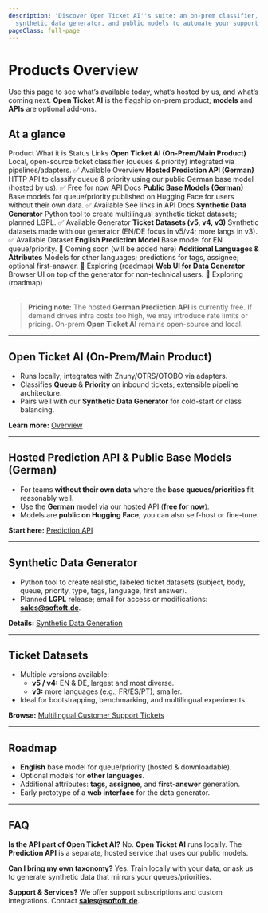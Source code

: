 ```yaml
---
description: 'Discover Open Ticket AI''s suite: an on-prem classifier, hosted API,
  synthetic data generator, and public models to automate your support ticket workflow.'
pageClass: full-page
---
```


# Products Overview

Use this page to see what’s available today, what’s hosted by us, and what’s coming next.
**Open Ticket AI** is the flagship on-prem product; **models** and **APIs** are optional add-ons.

## At a glance

<Table>
    <Row>
      <C header>Product</C>
      <C header>What it is</C>
      <C header>Status</C>
      <C header>Links</C>
    </Row>
    <Row>
      <C><strong>Open Ticket AI (On-Prem/Main Product)</strong></C>
      <C>Local, open-source ticket classifier (queues & priority) integrated via pipelines/adapters.</C>
      <C>✅ Available</C>
      <C><Link to="/">Overview</Link></C>
    </Row>
    <Row>
      <C><strong>Hosted Prediction API (German)</strong></C>
      <C>HTTP API to classify queue & priority using our public German base model (hosted by us).</C>
      <C>✅ Free for now</C>
      <C><Link to="/products/prediction-api/overview">API Docs</Link></C>
    </Row>
    <Row>
      <C><strong>Public Base Models (German)</strong></C>
      <C>Base models for queue/priority published on Hugging Face for users without their own data.</C>
      <C>✅ Available</C>
      <C>See links in <Link to="/products/prediction-api/overview">API Docs</Link></C>
    </Row>
    <Row>
      <C><strong>Synthetic Data Generator</strong></C>
      <C>Python tool to create multilingual synthetic ticket datasets; planned LGPL.</C>
      <C>✅ Available</C>
      <C><Link to="/products/synthetic-data/synthetic-data-generation">Generator</Link></C>
    </Row>
    <Row>
      <C><strong>Ticket Datasets (v5, v4, v3)</strong></C>
      <C>Synthetic datasets made with our generator (EN/DE focus in v5/v4; more langs in v3).</C>
      <C>✅ Available</C>
      <C><Link to="/products/synthetic-data/ticket-dataset">Dataset</Link></C>
    </Row>
    <Row>
      <C><strong>English Prediction Model</strong></C>
      <C>Base model for EN queue/priority.</C>
      <C>🚧 Coming soon</C>
      <C>(will be added here)</C>
    </Row>
    <Row>
      <C><strong>Additional Languages & Attributes</strong></C>
      <C>Models for other languages; predictions for tags, assignee; optional first-answer.</C>
      <C>🧭 Exploring</C>
      <C>(roadmap)</C>
    </Row>
    <Row>
      <C><strong>Web UI for Data Generator</strong></C>
      <C>Browser UI on top of the generator for non-technical users.</C>
      <C>🧭 Exploring</C>
      <C>(roadmap)</C>
    </Row>
</Table>

> **Pricing note:** The hosted **German Prediction API** is currently free. If demand drives infra costs too high, we
> may introduce rate limits or pricing. On-prem **Open Ticket AI** remains open-source and local.

---

## Open Ticket AI (On-Prem/Main Product)

- Runs locally; integrates with Znuny/OTRS/OTOBO via adapters.
- Classifies **Queue** & **Priority** on inbound tickets; extensible pipeline architecture.
- Pairs well with our **Synthetic Data Generator** for cold-start or class balancing.

**Learn more:**
[Overview](../index.md)

---

## Hosted Prediction API & Public Base Models (German)

- For teams **without their own data** where the **base queues/priorities** fit reasonably well.
- Use the **German** model via our hosted API (**free for now**).
- Models are **public on Hugging Face**; you can also self-host or fine-tune.

**Start here:** [Prediction API](./prediction-api/overview.md)

---

## Synthetic Data Generator

- Python tool to create realistic, labeled ticket datasets (subject, body, queue, priority, type, tags, language, first
  answer).
- Planned **LGPL** release; email for access or modifications: **sales@softoft.de**.

**Details:** [Synthetic Data Generation](./synthetic-data/synthetic-data-generation.md)

---

## Ticket Datasets

- Multiple versions available:
    - **v5 / v4:** EN & DE, largest and most diverse.
    - **v3:** more languages (e.g., FR/ES/PT), smaller.
- Ideal for bootstrapping, benchmarking, and multilingual experiments.

**Browse:** [Multilingual Customer Support Tickets](./synthetic-data/ticket-dataset.md)

---

## Roadmap

- **English** base model for queue/priority (hosted & downloadable).
- Optional models for **other languages**.
- Additional attributes: **tags**, **assignee**, and **first-answer** generation.
- Early prototype of a **web interface** for the data generator.

---

## FAQ

**Is the API part of Open Ticket AI?**
No. **Open Ticket AI** runs locally. The **Prediction API** is a separate, hosted service that uses our public models.

**Can I bring my own taxonomy?**
Yes. Train locally with your data, or ask us to generate synthetic data that mirrors your queues/priorities.

**Support & Services?**
We offer support subscriptions and custom integrations. Contact **sales@softoft.de**.

